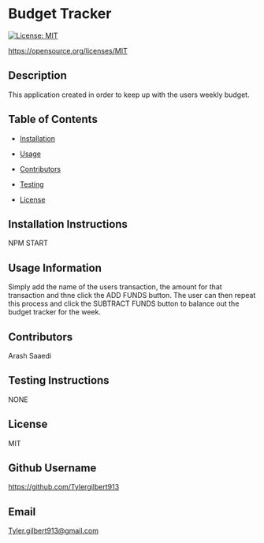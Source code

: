 
    
# Budget Tracker
    
[![License: MIT](https://img.shields.io/badge/License-MIT-yellow.svg)](https://opensource.org/licenses/MIT)

https://opensource.org/licenses/MIT
    
## Description 
    
This application created in order to keep up with the users weekly budget.
    
## Table of Contents
    
* [Installation](#installation)
    
* [Usage](#usage)
    
* [Contributors](#contributing)
    
* [Testing](#test)
    
* [License](#license)
    
## Installation Instructions
    
NPM START
    
## Usage Information 
    
Simply add the name of the users transaction, the amount for that transaction and thne click the ADD FUNDS button. The user can then repeat this process and click the SUBTRACT FUNDS button to balance out the budget tracker for the week.
    
## Contributors 
    
Arash Saaedi 
    
## Testing Instructions 
    
NONE
    
## License
    
MIT
    
## Github Username
    
https://github.com/Tylergilbert913
    
## Email
    
Tyler.gilbert913@gmail.com
    